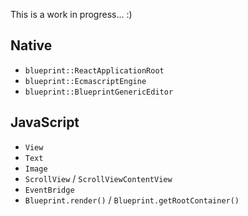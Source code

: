 This is a work in progress... :)

## Native

* `blueprint::ReactApplicationRoot`
* `blueprint::EcmascriptEngine`
* `blueprint::BlueprintGenericEditor`

## JavaScript

* `View`
* `Text`
* `Image`
* `ScrollView` / `ScrollViewContentView`
* `EventBridge`
* `Blueprint.render()` / `Blueprint.getRootContainer()`